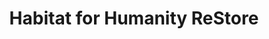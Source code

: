 ---
title: "Habitat for Humanity ReStore"
url: /danville/habitat-for-humanity-restore/
shop: charity
---